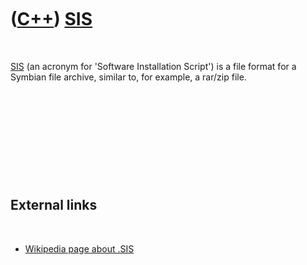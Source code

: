 



 

 

 

 

 

([C++](Cpp.htm)) [SIS](CppSis.htm)
==================================

 

[SIS](CppSis.htm) (an acronym for 'Software Installation Script') is a
file format for a Symbian file archive, similar to, for example, a
rar/zip file.

 

 

 

 

 

External links
--------------

 

-   [Wikipedia page about .SIS](http://en.wikipedia.org/wiki/.sis)

 

 

 

 

 





 



